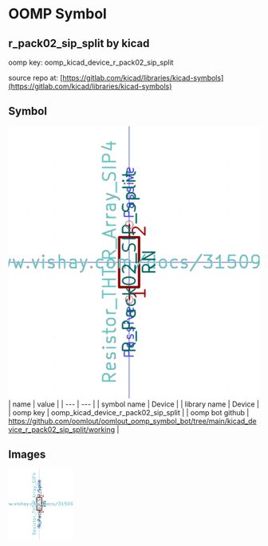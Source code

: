 # OOMP Symbol  
## r_pack02_sip_split  by kicad  
  
oomp key: oomp_kicad_device_r_pack02_sip_split  
  
source repo at: [https://gitlab.com/kicad/libraries/kicad-symbols](https://gitlab.com/kicad/libraries/kicad-symbols)  
## Symbol  
  
[![working.png](working_600.png)](working.png)  
| name | value | 
| --- | --- | 
| symbol name | Device | 
| library name | Device | 
| oomp key | oomp_kicad_device_r_pack02_sip_split | 
| oomp bot github | https://github.com/oomlout/oomlout_oomp_symbol_bot/tree/main/kicad_device_r_pack02_sip_split/working | 
## Images  
  
[![working.png](working_140.png)](working.png)  
